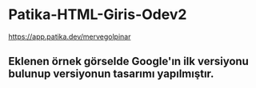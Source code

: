 # Patika-HTML-Giris-Odev2
https://app.patika.dev/mervegolpinar
## Eklenen örnek görselde Google'ın ilk versiyonu bulunup versiyonun tasarımı yapılmıştır.
